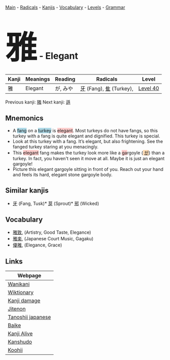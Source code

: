 <style> bigfont {font-size: 100px}</style>
[Main](../index.md) -
[Radicals](../radicals.md) -
[Kanjis](../kanjis.md) -
[Vocabulary](../vocabulary.md) -
[Levels](../levels.md) -
[Grammar](../grammar.md)
# <bigfont> 雅</bigfont> - Elegant 

| Kanji | Meanings | Reading | Radicals | Level |
| --- | --- | --- | --- | --- |
| 雅 | Elegant | が, みや | [牙](../radicals/牙.md) (Fang), [隹](../radicals/隹.md) (Turkey),  | [Level 40](../levels/wk_level40.md) |

Previous kanji: [隣](隣.md) Next kanji: [遜](遜.md) 

## Mnemonics
 * A <span style="background-color:#ADD8E6"> fang</span> on a <span style="background-color:#ADD8E6"> turkey</span> is <span style="background-color:#ffcccb"> elegant</span>. Most turkeys do not have fangs, so this turkey with a fang is quite elegant and dignified. This turkey is special.
* Look at this turkey with a fang. It’s elegant, but also frightening. See the fanged turkey staring at you menacingly.
* This <span style="background-color:#ffcccb"> elegant</span> fang makes the turkey look more like a <span style="background-color:#ffcccb"> ga</span>rgoyle (<span style="background-color:#fed8b1"> [が](https://jisho.org/search/が)</span>) than a turkey. In fact, you haven't seen it move at all. Maybe it is just an elegant gargoyle!
* Picture this elegant gargoyle sitting in front of you. Reach out your hand and feels its hard, elegant stone gargoyle body.


## Similar kanjis
 * [牙](牙.md) (Fang, Tusk)* [芽](芽.md) (Sprout)* [邪](邪.md) (Wicked)


## Vocabulary
 * [雅致](../vocabulary/雅.md), (Artistry, Good Taste, Elegance)
* [雅楽](../vocabulary/雅.md), (Japanese Court Music, Gagaku)
* [優雅](../vocabulary/雅.md), (Elegance, Grace)



## Links 

| Webpage |
| --- |
| [Wanikani          ](https://www.wanikani.com/kanji/雅) |
| [Wiktionary        ](https://en.wiktionary.org/wiki/雅) |
| [Kanji damage      ](http://www.kanjidamage.com/kanji/search?utf8=✓&q=雅) |
| [Jitenon           ](https://jitenon.com/kanji/雅) |
| [Tanoshii japanese ](https://www.tanoshiijapanese.com/dictionary/kanji.cfm?k=雅) |
| [Baike             ](https://baike.baidu.com/item/雅) |
| [Kanji Alive       ](https://app.kanjialive.com/雅) |
| [Kanshudo          ](https://www.kanshudo.com/searchmn?q=雅) |
| [Koohii            ](https://kanji.koohii.com/study/kanji/雅) |
